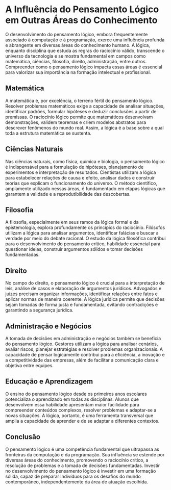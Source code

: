 
# A Influência do Pensamento Lógico em Outras Áreas do Conhecimento

O desenvolvimento do pensamento lógico, embora frequentemente associado à computação e à programação, exerce uma influência profunda e abrangente em diversas áreas do conhecimento humano. A lógica, enquanto disciplina que estuda as regras do raciocínio válido, transcende o universo da tecnologia e se mostra fundamental em campos como matemática, ciências, filosofia, direito, administração, entre outros. Compreender como o pensamento lógico impacta essas áreas é essencial para valorizar sua importância na formação intelectual e profissional.

## Matemática

A matemática é, por excelência, o terreno fértil do pensamento lógico. Resolver problemas matemáticos exige a capacidade de analisar situações, identificar padrões, formular hipóteses e deduzir conclusões a partir de premissas. O raciocínio lógico permite que matemáticos desenvolvam demonstrações, validem teoremas e criem modelos abstratos para descrever fenômenos do mundo real. Assim, a lógica é a base sobre a qual toda a estrutura matemática se sustenta.

## Ciências Naturais

Nas ciências naturais, como física, química e biologia, o pensamento lógico é indispensável para a formulação de hipóteses, planejamento de experimentos e interpretação de resultados. Cientistas utilizam a lógica para estabelecer relações de causa e efeito, analisar dados e construir teorias que explicam o funcionamento do universo. O método científico, amplamente utilizado nessas áreas, é fundamentado em etapas lógicas que garantem a validade e a reprodutibilidade das descobertas.

## Filosofia

A filosofia, especialmente em seus ramos da lógica formal e da epistemologia, explora profundamente os princípios do raciocínio. Filósofos utilizam a lógica para analisar argumentos, identificar falácias e buscar a verdade por meio do debate racional. O estudo da lógica filosófica contribui para o desenvolvimento do pensamento crítico, habilidade essencial para questionar ideias, construir argumentos sólidos e tomar decisões fundamentadas.

## Direito

No campo do direito, o pensamento lógico é crucial para a interpretação de leis, análise de casos e elaboração de argumentos jurídicos. Advogados e juízes precisam organizar informações, identificar relações entre fatos e aplicar normas de maneira coerente. A lógica jurídica permite que decisões sejam tomadas de forma justa e fundamentada, evitando contradições e garantindo a segurança jurídica.

## Administração e Negócios

A tomada de decisões em administração e negócios também se beneficia do pensamento lógico. Gestores utilizam a lógica para analisar cenários, avaliar riscos, planejar estratégias e resolver problemas organizacionais. A capacidade de pensar logicamente contribui para a eficiência, a inovação e a competitividade das empresas, além de facilitar a comunicação clara e objetiva entre equipes.

## Educação e Aprendizagem

O ensino do pensamento lógico desde os primeiros anos escolares potencializa o aprendizado em todas as disciplinas. Alunos que desenvolvem essa habilidade apresentam maior facilidade para compreender conteúdos complexos, resolver problemas e adaptar-se a novas situações. A lógica, portanto, é uma ferramenta transversal que amplia a capacidade de aprender e de se adaptar a diferentes contextos.

## Conclusão

O pensamento lógico é uma competência fundamental que ultrapassa as fronteiras da computação e da programação. Sua influência se estende por diversas áreas do conhecimento, promovendo o raciocínio crítico, a resolução de problemas e a tomada de decisões fundamentadas. Investir no desenvolvimento do pensamento lógico é investir em uma formação sólida, capaz de preparar indivíduos para os desafios do mundo contemporâneo, independentemente da área de atuação escolhida.
```
